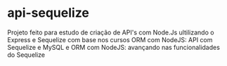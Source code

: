 # api-sequelize

Projeto feito para estudo de criação de API's com Node.Js ultilizando o Express e Sequelize com base nos cursos ORM com NodeJS: API com Sequelize e MySQL e ORM com NodeJS: avançando nas funcionalidades do Sequelize 
